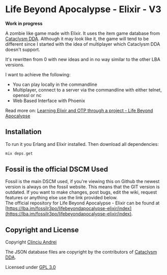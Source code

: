 # Life Beyond Apocalypse - Elixir - V3


**Work in progress**

A zombie like game made with Elixir.
It uses the item game database from [Cataclysm DDA](https://github.com/CleverRaven/Cataclysm-DDA).
Although it may look like it, the game will tend to be different since I started
with the idea of multiplayer which Cataclysm DDA doesn't support.

It's rewritten from 0 with new ideas and in no way similar to the other LBA versions.

I want to achieve the following:

* You can play locally in the commandline
* Multiplayer, connect to a server via the commandline  with either telnet, openssl or nc
* Web Based Interface with Phoenix

Read more on:
[Learning Elixir and OTP through a project - Life Beyond Apocalypse](http://andreiclinciu.net/blog/learning-elixir-and-otp-through-a-project-life-beyond-apocalypse)


## Installation

To run it you Erlang and Elixir installed.
Then download all dependencies:

```elixir
mix deps.get
```

##  Fossil is the official DSCM Used
Fossil is the main DSCM used, if you're viewing this on Github the newest version is always on the fossil website. This means that the GIT version is outdated.
If you want to make changes, post bugs, edit the wiki, request features or anything else use the link provided below.  
The official repository for Life Beyond Apocalypse - Elixir can be found at  [https://lba.im/fossilr3po/lifebeyondapocalypse-elixir/index](https://lba.im/fossilr3po/lifebeyondapocalypse-elixir/index).

## Copyright and License
Copyright [Clinciu Andrei](https://andreiclinciu.net)

The  JSON  database files are copyright by the contributors of  [Cataclysm DDA](https://github.com/CleverRaven/Cataclysm-DDA).

Licensed under [GPL 3.0](https://choosealicense.com/licenses/gpl-3.0/)
